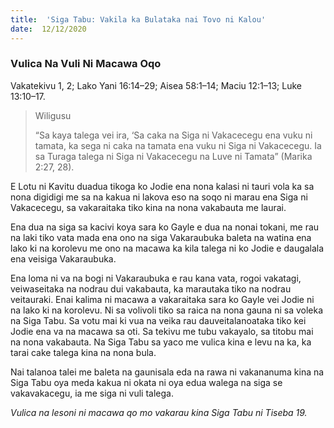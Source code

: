 ```yaml
---
title:  'Siga Tabu: Vakila ka Bulataka nai Tovo ni Kalou'
date:  12/12/2020
---
```


### Vulica Na Vuli Ni Macawa Oqo
Vakatekivu 1, 2; Lako Yani 16:14–29; Aisea 58:1–14; Maciu 12:1–13; Luke 13:10–17.

> <p>Wiligusu</p>
> “Sa kaya talega vei ira, ‘Sa caka na Siga ni Vakacecegu ena vuku ni tamata, ka sega ni caka na tamata ena vuku ni Siga ni Vakacecegu. Ia sa Turaga talega ni Siga ni Vakacecegu na Luve ni Tamata” (Marika 2:27, 28).

E Lotu ni Kavitu duadua tikoga ko Jodie ena nona kalasi ni tauri vola ka sa nona digidigi me sa na kakua ni lakova eso na soqo ni marau ena Siga ni Vakacecegu, sa vakaraitaka tiko kina na nona vakabauta me laurai.

Ena dua na siga sa kacivi koya sara ko Gayle e dua na nonai tokani, me rau na laki tiko vata mada ena ono na siga Vakaraubuka baleta na watina ena lako ki na korolevu me ono na macawa ka kila talega ni ko Jodie e daugalala ena veisiga Vakaraubuka.

Ena loma ni va na bogi ni Vakaraubuka e rau kana vata, rogoi vakatagi, veiwaseitaka na nodrau dui vakabauta, ka marautaka tiko na nodrau veitauraki. Enai kalima ni macawa a vakaraitaka sara ko Gayle vei Jodie ni na lako ki na korolevu. Ni sa volivoli tiko sa raica na nona gauna ni sa voleka na Siga Tabu. Sa votu mai ki vua na veika rau dauveitalanoataka tiko kei Jodie ena va na macawa sa oti. Sa tekivu me tubu vakayalo, sa titobu mai na nona vakabauta. Na Siga Tabu sa yaco me vulica kina e levu na ka, ka tarai cake talega kina na nona bula.

Nai talanoa talei me baleta na gaunisala eda na rawa ni vakananuma kina na Siga Tabu oya meda kakua ni okata ni oya edua walega na siga se vakavakacegu, ia me siga ni vuli talega.

_Vulica na lesoni ni macawa qo mo vakarau kina Siga Tabu ni Tiseba 19._